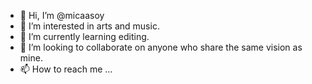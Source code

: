 - 👋 Hi, I’m @micaasoy
- 👀 I’m interested in arts and music.
- 🌱 I’m currently learning editing.
- 💞️ I’m looking to collaborate on anyone who share the same vision as mine.
- 📫 How to reach me ...

<!---
micaasoy/micaasoy is a ✨ special ✨ repository because its `README.md` (this file) appears on your GitHub profile.
You can click the Preview link to take a look at your changes.
--->
